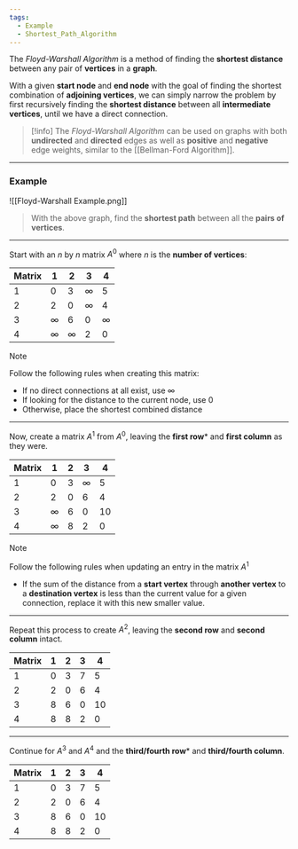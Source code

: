 ```yaml
---
tags:
  - Example
  - Shortest_Path_Algorithm
---
```

The _Floyd-Warshall Algorithm_ is a method of finding the **shortest distance** between any pair of **vertices** in a **graph**.

With a given **start node** and **end node** with the goal of finding the shortest combination of **adjoining vertices**, we can simply narrow the problem by first recursively finding the **shortest distance** between all **intermediate vertices**, until we have a direct connection.

> [!info]
> The _Floyd-Warshall Algorithm_ can be used on graphs with both **undirected** and **directed** edges as well as **positive** and **negative** edge weights, similar to the [[Bellman-Ford Algorithm]].

---
### Example
![[Floyd-Warshall Example.png]]

> With the above graph, find the **shortest path** between all the **pairs of vertices**.

---
Start with an $n$ by $n$ matrix $A^0$ where $n$ is the **number of vertices**:

| Matrix | $1$      | $2$      | $3$      | $4$      |
| ------ | -------- | -------- | -------- | -------- |
| $1$    | $0$      | $3$      | $\infty$ | $5$      |
| $2$    | $2$      | $0$      | $\infty$ | $4$      |
| $3$    | $\infty$ | $6$      | $0$      | $\infty$ |
| $4$    | $\infty$ | $\infty$ | $2$      | $0$      |

> [!note]
> Follow the following rules when creating this matrix:
> - If no direct connections at all exist, use $\infty$
> - If looking for the distance to the current node, use $0$
> - Otherwise, place the shortest combined distance

---
Now, create a matrix $A^1$ from $A^0$, leaving the **first row*** and **first column** as they were.

| Matrix | $1$      | $2$ | $3$      | $4$  |
| ------ | -------- | --- | -------- | ---- |
| $1$    | $0$      | $3$ | $\infty$ | $5$  |
| $2$    | $2$      | $0$ | $6$      | $4$  |
| $3$    | $\infty$ | $6$ | $0$      | $10$ |
| $4$    | $\infty$ | $8$ | $2$      | $0$  |

> [!note]
> Follow the following rules when updating an entry in the matrix $A^1$
> - If the sum of the distance from a **start vertex** through **another vertex** to a **destination vertex** is less than the current value for a given connection, replace it with this new smaller value.

---
Repeat this process to create $A^2$, leaving the **second row** and **second column** intact.

| Matrix | $1$ | $2$ | $3$ | $4$  |
| ------ | --- | --- | --- | ---- |
| $1$    | $0$ | $3$ | $7$ | $5$  |
| $2$    | $2$ | $0$ | $6$ | $4$  |
| $3$    | $8$ | $6$ | $0$ | $10$ |
| $4$    | $8$ | $8$ | $2$ | $0$  |

---
Continue for $A^3$ and $A^4$ and the **third/fourth row*** and **third/fourth column**.

| Matrix | $1$ | $2$ | $3$ | $4$  |
| ------ | --- | --- | --- | ---- |
| $1$    | $0$ | $3$ | $7$ | $5$  |
| $2$    | $2$ | $0$ | $6$ | $4$  |
| $3$    | $8$ | $6$ | $0$ | $10$ |
| $4$    | $8$ | $8$ | $2$ | $0$  |
